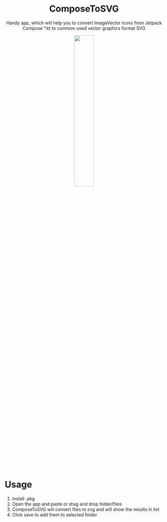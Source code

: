 <div align="center">

# ComposeToSVG

Handy app, which will help you to convert ImageVector icons from Jetpack Compose *.kt to common used vector graphics format SVG

<image src="https://raw.githubusercontent.com/T8RIN/ImageVectorToSVG/refs/heads/main/icon.png" width="35%"/>


</div>


# Usage

1. Install .pkg
2. Open the app and paste or drag and drop folder/files
3. ComposeToSVG will convert files to svg and will show the results in list
4. Click save to add them to selected folder